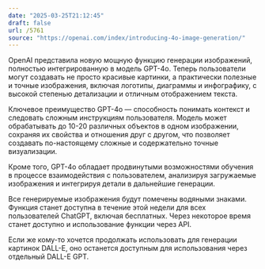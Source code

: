 ```yaml
---
date: "2025-03-25T21:12:45"
draft: false
url: /5761
source: "https://openai.com/index/introducing-4o-image-generation/"
---
```


OpenAI представила новую мощную функцию генерации изображений, полностью интегрированную в модель GPT-4o. Теперь пользователи могут создавать не просто красивые картинки, а практически полезные и точные изображения, включая логотипы, диаграммы и инфографику, с высокой степенью детализации и отличным отображением текста.

Ключевое преимущество GPT-4o — способность понимать контекст и следовать сложным инструкциям пользователя. Модель может обрабатывать до 10-20 различных объектов в одном изображении, сохраняя их свойства и отношения друг с другом, что позволяет создавать по-настоящему сложные и содержательно точные визуализации.

Кроме того, GPT-4o обладает продвинутыми возможностями обучения в процессе взаимодействия с пользователем, анализируя загружаемые изображения и интегрируя детали в дальнейшие генерации. 

Все генерируемые изображения будут помечены водяными знаками. Функция станет доступна в течение этой недели для всех пользователей ChatGPT, включая бесплатных. Через некоторое время станет доступно и использование функции через API. 

Если же кому-то хочется продолжать использовать для генерации картинок DALL-E, оно останется доступным для использования через отдельный DALL-E GPT.